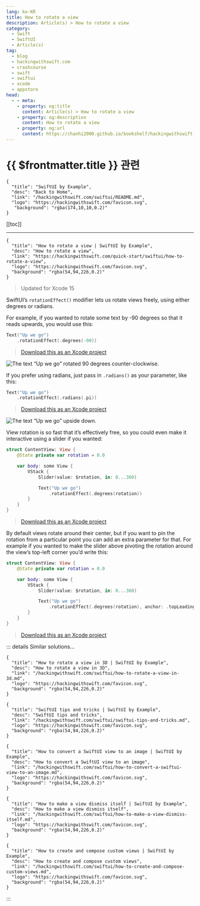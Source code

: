 ```yaml
---
lang: ko-KR
title: How to rotate a view
description: Article(s) > How to rotate a view
category:
  - Swift
  - SwiftUI
  - Article(s)
tag: 
  - blog
  - hackingwithswift.com
  - crashcourse
  - swift
  - swiftui
  - xcode
  - appstore
head:
  - - meta:
    - property: og:title
      content: Article(s) > How to rotate a view
    - property: og:description
      content: How to rotate a view
    - property: og:url
      content: https://chanhi2000.github.io/bookshelf/hackingwithswift.com/swiftui/how-to-rotate-a-view.html
---
```


# {{ $frontmatter.title }} 관련

```component VPCard
{
  "title": "SwiftUI by Example",
  "desc": "Back to Home",
  "link": "/hackingwithswift.com/swiftui/README.md",
  "logo": "https://hackingwithswift.com/favicon.svg",
   "background": "rgba(174,10,10,0.2)"
}
```

[[toc]]

---

```component VPCard
{
  "title": "How to rotate a view | SwiftUI by Example",
  "desc": "How to rotate a view",
  "link": "https://hackingwithswift.com/quick-start/swiftui/how-to-rotate-a-view",
  "logo": "https://hackingwithswift.com/favicon.svg",
  "background": "rgba(54,94,226,0.2)"
}
```

> Updated for Xcode 15

SwiftUI’s `rotationEffect()` modifier lets us rotate views freely, using either degrees or radians.

For example, if you wanted to rotate some text by -90 degrees so that it reads upwards, you would use this:

```swift
Text("Up we go")
    .rotationEffect(.degrees(-90))
```

> [<FontIcon icon="fas fa-file-zipper"/>Download this as an Xcode project](https://hackingwithswift.com/files/projects/swiftui/how-to-rotate-a-view-1.zip)

![The text “Up we go” rotated 90 degrees counter-clockwise.](https://hackingwithswift.com/img/books/quick-start/swiftui/how-to-rotate-a-view-1~dark@2x.png)

If you prefer using radians, just pass in `.radians()` as your parameter, like this:

```swift
Text("Up we go")
    .rotationEffect(.radians(.pi))
```

> [<FontIcon icon="fas fa-file-zipper"/>Download this as an Xcode project](https://hackingwithswift.com/files/projects/swiftui/how-to-rotate-a-view-2.zip)

![The text “Up we go” upside down.](https://hackingwithswift.com/img/books/quick-start/swiftui/how-to-rotate-a-view-2~dark@2x.png)

View rotation is so fast that it’s effectively free, so you could even make it interactive using a slider if you wanted:

```swift
struct ContentView: View {
    @State private var rotation = 0.0

    var body: some View {
        VStack {
            Slider(value: $rotation, in: 0...360)

            Text("Up we go")
                .rotationEffect(.degrees(rotation))
        }
    }
}
```

> [<FontIcon icon="fas fa-file-zipper"/>Download this as an Xcode project](https://hackingwithswift.com/files/projects/swiftui/how-to-rotate-a-view-3.zip)

<VidStack src="https://hackingwithswift.com/img/books/quick-start/swiftui/how-to-rotate-a-view-3~dark.mp4" />

By default views rotate around their center, but if you want to pin the rotation from a particular point you can add an extra parameter for that. For example if you wanted to make the slider above pivoting the rotation around the view’s top-left corner you’d write this:

```swift
struct ContentView: View {
    @State private var rotation = 0.0

    var body: some View {
        VStack {
            Slider(value: $rotation, in: 0...360)

            Text("Up we go")
                .rotationEffect(.degrees(rotation), anchor: .topLeading)
        }
    }
}
```

> [<FontIcon icon="fas fa-file-zipper"/>Download this as an Xcode project](https://hackingwithswift.com/files/projects/swiftui/how-to-rotate-a-view-4.zip)

<VidStack src="https://hackingwithswift.com/img/books/quick-start/swiftui/how-to-rotate-a-view-4~dark.mp4" />

::: details Similar solutions…

```component VPCard
{
  "title": "How to rotate a view in 3D | SwiftUI by Example",
  "desc": "How to rotate a view in 3D",
  "link": "/hackingwithswift.com/swiftui/how-to-rotate-a-view-in-3d.md",
  "logo": "https://hackingwithswift.com/favicon.svg",
  "background": "rgba(54,94,226,0.2)"
}
```

```component VPCard
{
  "title": "SwiftUI tips and tricks | SwiftUI by Example",
  "desc": "SwiftUI tips and tricks",
  "link": "/hackingwithswift.com/swiftui/swiftui-tips-and-tricks.md",
  "logo": "https://hackingwithswift.com/favicon.svg",
  "background": "rgba(54,94,226,0.2)"
}
```

```component VPCard
{
  "title": "How to convert a SwiftUI view to an image | SwiftUI by Example",
  "desc": "How to convert a SwiftUI view to an image",
  "link": "/hackingwithswift.com/swiftui/how-to-convert-a-swiftui-view-to-an-image.md",
  "logo": "https://hackingwithswift.com/favicon.svg",
  "background": "rgba(54,94,226,0.2)"
}
```

```component VPCard
{
  "title": "How to make a view dismiss itself | SwiftUI by Example",
  "desc": "How to make a view dismiss itself",
  "link": "/hackingwithswift.com/swiftui/how-to-make-a-view-dismiss-itself.md",
  "logo": "https://hackingwithswift.com/favicon.svg",
  "background": "rgba(54,94,226,0.2)"
}
```

```component VPCard
{
  "title": "How to create and compose custom views | SwiftUI by Example",
  "desc": "How to create and compose custom views",
  "link": "/hackingwithswift.com/swiftui/how-to-create-and-compose-custom-views.md",
  "logo": "https://hackingwithswift.com/favicon.svg",
  "background": "rgba(54,94,226,0.2)"
}
```

:::

